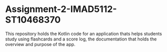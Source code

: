 # Assignment-2-IMAD5112-ST10468370
This repository holds the Kotlin code for an application thats helps students study using flashcards and a score log, the documentation that holds the overview and purpose of the app.
